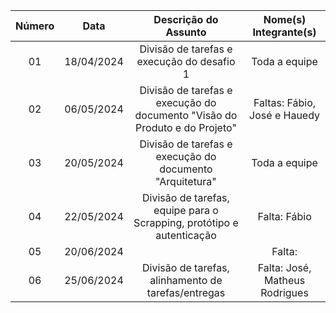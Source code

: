 | Número | Data | Descrição do Assunto | Nome(s) Integrante(s) |
| :----: | :--: | :--------------------: | :-------------------: |
| 01 | 18/04/2024 | Divisão de tarefas e execução do desafio 1 | Toda a equipe |
| 02 | 06/05/2024 | Divisão de tarefas e execução do documento "Visão do Produto e do Projeto" | Faltas: Fábio, José e Hauedy | 
| 03 | 20/05/2024 | Divisão de tarefas e execução do documento "Arquitetura" | Toda a equipe | 
| 04 | 22/05/2024 | Divisão de tarefas, equipe para o Scrapping, protótipo e autenticação | Falta: Fábio |
| 05 | 20/06/2024 |  | Falta: |
| 06 | 25/06/2024 | Divisão de tarefas, alinhamento de tarefas/entregas | Falta: José, Matheus Rodrigues |
